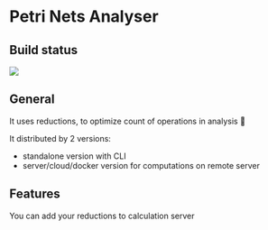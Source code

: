 # Petri Nets Analyser

## Build status
<a href="http://3.122.90.201:8111/viewType.html?buildTypeId=PetriNetsReductionAnalyzer_Build&guest=1">
<img src="http://3.122.90.201:8111/app/rest/builds/buildType:(id:PetriNetsReductionAnalyzer_Build)/statusIcon"/>
</a>

## General
It uses reductions, to optimize count of operations in analysis :bug:

It distributed by 2 versions:
- standalone version with CLI
- server/cloud/docker version for computations on remote server

## Features
You can add your reductions to calculation server 
